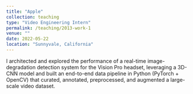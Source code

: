 ```yaml
---
title: "Apple"
collection: teaching
type: "Video Engineering Intern"
permalink: /teaching/2013-work-1
venue: ""
date: 2022-05-22
location: "Sunnyvale, California"
---
```


I architected and explored the performance of a real-time image-degradation detection system for the Vision Pro headset, leveraging a 3D-CNN model and built an end-to-end data pipeline in Python (PyTorch + OpenCV) that curated, annotated, preprocessed, and augmented a large-scale video dataset.

<!-- Heading 1
======

Heading 2
======

Heading 3
====== -->
